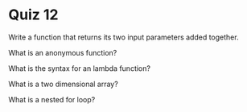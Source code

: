# Quiz 12

Write a function that returns its two input parameters added together.

What is an anonymous function?

What is the syntax for an lambda function?

What is a two dimensional array?

What is a nested for loop?
